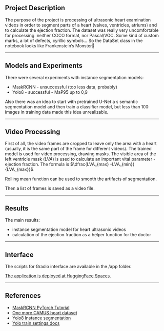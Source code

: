 ## Project Description
The purpose of the project is processing of ultrasonic heart examination videos in order to segment parts of a heart (valves, ventricles, atriums) and to calculate the ejection fraction.
The dataset was really very uncomfortable for processing: neither COCO format, nor Pascal/VOC. Some kind of custom marks, a lot of defects, cyrillic symbols...
So the DataSet class in the notebook looks like Frankenstein’s Monster👻
____

## Models and Experiments

There were several experiments with instance segmentation models:
- MaskRCNN - unsuccessful (too less data, probably)
- Yolo8 - successful - MaP95 up to 0,9

Also there was an idea to start with pretrained U-Net a s semantic segmentation model and then train a classifier model, but less than 100 images in training data made this idea unrealizable.
____
## Video Processing

First of all, the video frames are cropped to leave only the area with a heart (usually, it is the same part of the frame for different videos).
The trained model is used for video processing, drawing masks.
The visible area of the left ventricle mask ($LVA$) is used to calculate an important vital parameter - ejection fraction.
The formula is
$\dfrac{LVA_{max}  -LVA_{min}}{LVA_{max}}$.

Rolling mean function can be used to smooth the artifacts of segmentation.

Then a list of frames is saved as a video file.
___
## Results

The main results:
- instance segmentation model for heart ultrasonic videos
- calculation of the ejection fraction as a helper function for the doctor
____
## Interface

The scripts for Gradio interface are available in the /app folder.

[The application is deployed at HuggingFace Spaces](https://huggingface.co/spaces/fkonovalenko/hertz).
_____
## References

- [MaskRCNN PyTorch Tutorial](https://pytorch.org/tutorials/intermediate/torchvision_tutorial.html)
- [One more CAMUS heart dataset](https://humanheart-project.creatis.insa-lyon.fr/database/#collection/6373703d73e9f0047faa1bc8)
- [Yolo8 Instance segmentation](https://towardsdatascience.com/trian-yolov8-instance-segmentation-on-your-data-6ffa04b2debd)
- [Yolo train settings docs](https://docs.ultralytics.com/modes/train/#train-settings)
